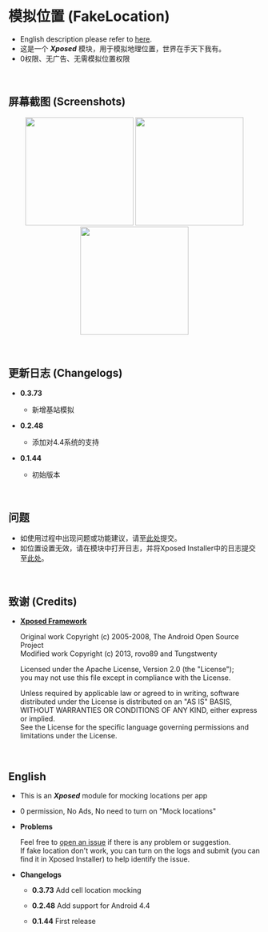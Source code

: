 # 模拟位置 (FakeLocation)

- English description please refer to [here](https://github.com/j2rong/FakeLocation#english).
- 这是一个 ***Xposed*** 模块，用于模拟地理位置，世界在手天下我有。
- 0权限、无广告、无需模拟位置权限

<br/>

## 屏幕截图 (Screenshots)

<p align="center">
<img src="https://github.com/j2rong/FakeLocation/blob/master/art/screenshots/main_0_1_44.png" width="216"></a>
<img src="https://github.com/j2rong/FakeLocation/blob/master/art/screenshots/settings_0_1_44.png" width="216"></a>
<img src="https://github.com/j2rong/FakeLocation/blob/master/art/screenshots/per_app_settings_0_3_73.png" width="216"></a>
</p>
<br/>

## 更新日志 (Changelogs)

- **0.3.73**
  - 新增基站模拟

- **0.2.48**
  - 添加对4.4系统的支持

- **0.1.44**
  - 初始版本

<br/>

## 问题

- 如使用过程中出现问题或功能建议，请至[此处](https://github.com/j2rong/FakeLocation/issues/new)提交。
- 如位置设置无效，请在模块中打开日志，并将Xposed Installer中的日志提交至[此处](https://github.com/j2rong/FakeLocation/issues/new)。

<br/>

## 致谢 (Credits)

- [**Xposed Framework**](https://github.com/rovo89/Xposed)

  Original work Copyright (c) 2005-2008, The Android Open Source Project    
  Modified work Copyright (c) 2013, rovo89 and Tungstwenty    

  Licensed under the Apache License, Version 2.0 (the "License");    
  you may not use this file except in compliance with the License.    

  Unless required by applicable law or agreed to in writing, software   
  distributed under the License is distributed on an "AS IS" BASIS,   
  WITHOUT WARRANTIES OR CONDITIONS OF ANY KIND, either express or implied.   
  See the License for the specific language governing permissions and   
  limitations under the License.

<br/>

## English

- This is an ***Xposed*** module for mocking locations per app

- 0 permission, No Ads, No need to turn on "Mock locations"

- **Problems**

  Feel free to [open an issue](https://github.com/j2rong/FakeLocation/issues/new) if there is any problem or suggestion.      
  If fake location don't work, you can turn on the logs and submit (you can find it in Xposed Installer) to help identify the issue.


- **Changelogs**

  - **0.3.73**
    Add cell location mocking

  - **0.2.48**
    Add support for Android 4.4

  - **0.1.44**
    First release